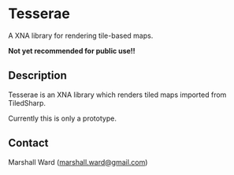 Tesserae
========
A XNA library for rendering tile-based maps.

__Not yet recommended for public use!!__

Description
-----------
Tesserae is an XNA library which renders tiled maps imported from TiledSharp.

Currently this is only a prototype.

Contact
-------
Marshall Ward (marshall.ward@gmail.com)
